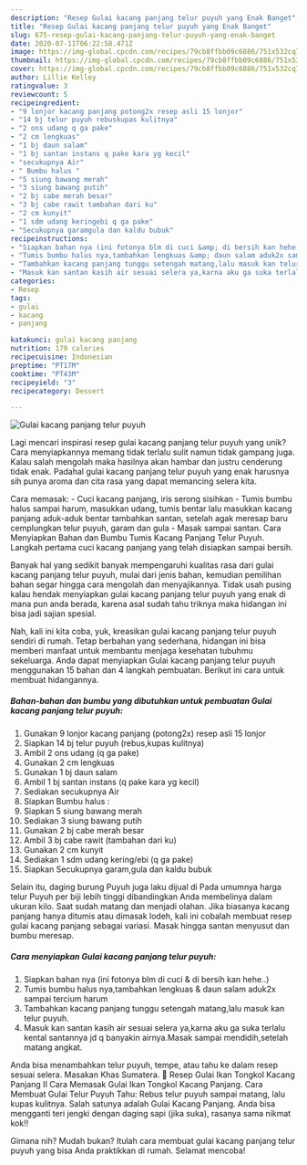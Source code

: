 ```yaml
---
description: "Resep Gulai kacang panjang telur puyuh yang Enak Banget"
title: "Resep Gulai kacang panjang telur puyuh yang Enak Banget"
slug: 675-resep-gulai-kacang-panjang-telur-puyuh-yang-enak-banget
date: 2020-07-11T06:22:58.471Z
image: https://img-global.cpcdn.com/recipes/79cb8ffbb09c6886/751x532cq70/gulai-kacang-panjang-telur-puyuh-foto-resep-utama.jpg
thumbnail: https://img-global.cpcdn.com/recipes/79cb8ffbb09c6886/751x532cq70/gulai-kacang-panjang-telur-puyuh-foto-resep-utama.jpg
cover: https://img-global.cpcdn.com/recipes/79cb8ffbb09c6886/751x532cq70/gulai-kacang-panjang-telur-puyuh-foto-resep-utama.jpg
author: Lillie Kelley
ratingvalue: 3
reviewcount: 5
recipeingredient:
- "9 lonjor kacang panjang potong2x resep asli 15 lonjor"
- "14 bj telur puyuh rebuskupas kulitnya"
- "2 ons udang q ga pake"
- "2 cm lengkuas"
- "1 bj daun salam"
- "1 bj santan instans q pake kara yg kecil"
- "secukupnya Air"
- " Bumbu halus "
- "5 siung bawang merah"
- "3 siung bawang putih"
- "2 bj cabe merah besar"
- "3 bj cabe rawit tambahan dari ku"
- "2 cm kunyit"
- "1 sdm udang keringebi q ga pake"
- "Secukupnya garamgula dan kaldu bubuk"
recipeinstructions:
- "Siapkan bahan nya (ini fotonya blm di cuci &amp; di bersih kan hehe..)"
- "Tumis bumbu halus nya,tambahkan lengkuas &amp; daun salam aduk2x sampai tercium harum"
- "Tambahkan kacang panjang tunggu setengah matang,lalu masuk kan telur puyuh."
- "Masuk kan santan kasih air sesuai selera ya,karna aku ga suka terlalu kental santannya jd q banyakin airnya.Masak sampai mendidih,setelah matang angkat."
categories:
- Resep
tags:
- gulai
- kacang
- panjang

katakunci: gulai kacang panjang 
nutrition: 179 calories
recipecuisine: Indonesian
preptime: "PT17M"
cooktime: "PT43M"
recipeyield: "3"
recipecategory: Dessert

---
```



![Gulai kacang panjang telur puyuh](https://img-global.cpcdn.com/recipes/79cb8ffbb09c6886/751x532cq70/gulai-kacang-panjang-telur-puyuh-foto-resep-utama.jpg)

Lagi mencari inspirasi resep gulai kacang panjang telur puyuh yang unik? Cara menyiapkannya memang tidak terlalu sulit namun tidak gampang juga. Kalau salah mengolah maka hasilnya akan hambar dan justru cenderung tidak enak. Padahal gulai kacang panjang telur puyuh yang enak harusnya sih punya aroma dan cita rasa yang dapat memancing selera kita.

Cara memasak: - Cuci kacang panjang, iris serong sisihkan - Tumis bumbu halus sampai harum, masukkan udang, tumis bentar lalu masukkan kacang panjang aduk-aduk bentar tambahkan santan, setelah agak meresap baru cemplungkan telur puyuh, garam dan gula - Masak sampai santan. Cara Menyiapkan Bahan dan Bumbu Tumis Kacang Panjang Telur Puyuh. Langkah pertama cuci kacang panjang yang telah disiapkan sampai bersih.

Banyak hal yang sedikit banyak mempengaruhi kualitas rasa dari gulai kacang panjang telur puyuh, mulai dari jenis bahan, kemudian pemilihan bahan segar hingga cara mengolah dan menyajikannya. Tidak usah pusing kalau hendak menyiapkan gulai kacang panjang telur puyuh yang enak di mana pun anda berada, karena asal sudah tahu triknya maka hidangan ini bisa jadi sajian spesial.


Nah, kali ini kita coba, yuk, kreasikan gulai kacang panjang telur puyuh sendiri di rumah. Tetap berbahan yang sederhana, hidangan ini bisa memberi manfaat untuk membantu menjaga kesehatan tubuhmu sekeluarga. Anda dapat menyiapkan Gulai kacang panjang telur puyuh menggunakan 15 bahan dan 4 langkah pembuatan. Berikut ini cara untuk membuat hidangannya.

<!--inarticleads1-->

##### Bahan-bahan dan bumbu yang dibutuhkan untuk pembuatan Gulai kacang panjang telur puyuh:

1. Gunakan 9 lonjor kacang panjang (potong2x) resep asli 15 lonjor
1. Siapkan 14 bj telur puyuh (rebus,kupas kulitnya)
1. Ambil 2 ons udang (q ga pake)
1. Gunakan 2 cm lengkuas
1. Gunakan 1 bj daun salam
1. Ambil 1 bj santan instans (q pake kara yg kecil)
1. Sediakan secukupnya Air
1. Siapkan  Bumbu halus :
1. Siapkan 5 siung bawang merah
1. Sediakan 3 siung bawang putih
1. Gunakan 2 bj cabe merah besar
1. Ambil 3 bj cabe rawit (tambahan dari ku)
1. Gunakan 2 cm kunyit
1. Sediakan 1 sdm udang kering/ebi (q ga pake)
1. Siapkan Secukupnya garam,gula dan kaldu bubuk


Selain itu, daging burung Puyuh juga laku dijual di Pada umumnya harga telur Puyuh per biji lebih tinggi dibandingkan Anda membelinya dalam ukuran kilo. Saat sudah matang dan menjadi olahan. Jika biasanya kacang panjang hanya ditumis atau dimasak lodeh, kali ini cobalah membuat resep gulai kacang panjang sebagai variasi. Masak hingga santan menyusut dan bumbu meresap. 

<!--inarticleads2-->

##### Cara menyiapkan Gulai kacang panjang telur puyuh:

1. Siapkan bahan nya (ini fotonya blm di cuci &amp; di bersih kan hehe..)
1. Tumis bumbu halus nya,tambahkan lengkuas &amp; daun salam aduk2x sampai tercium harum
1. Tambahkan kacang panjang tunggu setengah matang,lalu masuk kan telur puyuh.
1. Masuk kan santan kasih air sesuai selera ya,karna aku ga suka terlalu kental santannya jd q banyakin airnya.Masak sampai mendidih,setelah matang angkat.


Anda bisa menambahkan telur puyuh, tempe, atau tahu ke dalam resep sesuai selera. Masakan Khas Sumatera. 🌿 Resep Gulai Ikan Tongkol Kacang Panjang II Cara Memasak Gulai Ikan Tongkol Kacang Panjang. Cara Membuat Gulai Telur Puyuh Tahu: Rebus telur puyuh sampai matang, lalu kupas kulitnya. Salah satunya adalah Gulai Kacang Panjang. Anda bisa mengganti teri jengki dengan daging sapi (jika suka), rasanya sama nikmat kok!! 

Gimana nih? Mudah bukan? Itulah cara membuat gulai kacang panjang telur puyuh yang bisa Anda praktikkan di rumah. Selamat mencoba!
